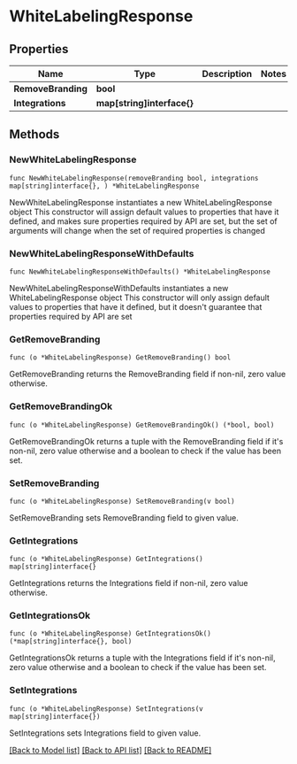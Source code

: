 # WhiteLabelingResponse

## Properties

Name | Type | Description | Notes
------------ | ------------- | ------------- | -------------
**RemoveBranding** | **bool** |  | 
**Integrations** | **map[string]interface{}** |  | 

## Methods

### NewWhiteLabelingResponse

`func NewWhiteLabelingResponse(removeBranding bool, integrations map[string]interface{}, ) *WhiteLabelingResponse`

NewWhiteLabelingResponse instantiates a new WhiteLabelingResponse object
This constructor will assign default values to properties that have it defined,
and makes sure properties required by API are set, but the set of arguments
will change when the set of required properties is changed

### NewWhiteLabelingResponseWithDefaults

`func NewWhiteLabelingResponseWithDefaults() *WhiteLabelingResponse`

NewWhiteLabelingResponseWithDefaults instantiates a new WhiteLabelingResponse object
This constructor will only assign default values to properties that have it defined,
but it doesn't guarantee that properties required by API are set

### GetRemoveBranding

`func (o *WhiteLabelingResponse) GetRemoveBranding() bool`

GetRemoveBranding returns the RemoveBranding field if non-nil, zero value otherwise.

### GetRemoveBrandingOk

`func (o *WhiteLabelingResponse) GetRemoveBrandingOk() (*bool, bool)`

GetRemoveBrandingOk returns a tuple with the RemoveBranding field if it's non-nil, zero value otherwise
and a boolean to check if the value has been set.

### SetRemoveBranding

`func (o *WhiteLabelingResponse) SetRemoveBranding(v bool)`

SetRemoveBranding sets RemoveBranding field to given value.


### GetIntegrations

`func (o *WhiteLabelingResponse) GetIntegrations() map[string]interface{}`

GetIntegrations returns the Integrations field if non-nil, zero value otherwise.

### GetIntegrationsOk

`func (o *WhiteLabelingResponse) GetIntegrationsOk() (*map[string]interface{}, bool)`

GetIntegrationsOk returns a tuple with the Integrations field if it's non-nil, zero value otherwise
and a boolean to check if the value has been set.

### SetIntegrations

`func (o *WhiteLabelingResponse) SetIntegrations(v map[string]interface{})`

SetIntegrations sets Integrations field to given value.



[[Back to Model list]](../README.md#documentation-for-models) [[Back to API list]](../README.md#documentation-for-api-endpoints) [[Back to README]](../README.md)


